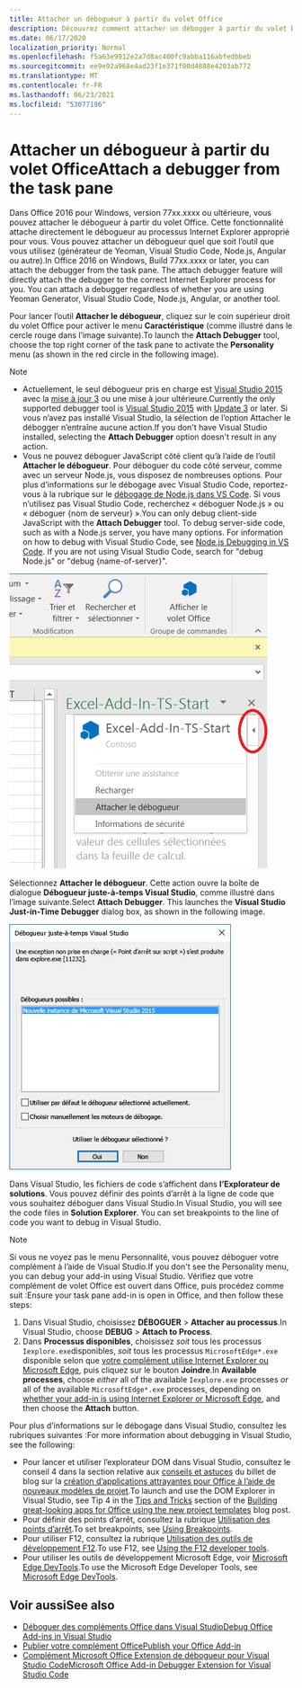 ```yaml
---
title: Attacher un débogueur à partir du volet Office
description: Découvrez comment attacher un débogger à partir du volet Des tâches
ms.date: 06/17/2020
localization_priority: Normal
ms.openlocfilehash: f5a63e9912e2a7d8ac400fc9abba116abfedbbeb
ms.sourcegitcommit: ee9e92a968e4ad23f1e371f00d4888e4203ab772
ms.translationtype: MT
ms.contentlocale: fr-FR
ms.lasthandoff: 06/23/2021
ms.locfileid: "53077196"
---
```

# <a name="attach-a-debugger-from-the-task-pane"></a><span data-ttu-id="b880e-103">Attacher un débogueur à partir du volet Office</span><span class="sxs-lookup"><span data-stu-id="b880e-103">Attach a debugger from the task pane</span></span>

<span data-ttu-id="b880e-p101">Dans Office 2016 pour Windows, version 77xx.xxxx ou ultérieure, vous pouvez attacher le débogueur à partir du volet Office. Cette fonctionnalité attache directement le débogueur au processus Internet Explorer approprié pour vous. Vous pouvez attacher un débogueur quel que soit l’outil que vous utilisez (générateur de Yeoman, Visual Studio Code, Node.js, Angular ou autre).</span><span class="sxs-lookup"><span data-stu-id="b880e-p101">In Office 2016 on Windows, Build 77xx.xxxx or later, you can attach the debugger from the task pane. The attach debugger feature will directly attach the debugger to the correct Internet Explorer process for you. You can attach a debugger regardless of whether you are using Yeoman Generator, Visual Studio Code, Node.js, Angular, or another tool.</span></span>

<span data-ttu-id="b880e-107">Pour lancer l’outil **Attacher le débogueur**, cliquez sur le coin supérieur droit du volet Office pour activer le menu **Caractéristique** (comme illustré dans le cercle rouge dans l’image suivante).</span><span class="sxs-lookup"><span data-stu-id="b880e-107">To launch the **Attach Debugger** tool, choose the top right corner of the task pane to activate the **Personality** menu (as shown in the red circle in the following image).</span></span>

> [!NOTE]
> - <span data-ttu-id="b880e-108">Actuellement, le seul débogueur pris en charge est [Visual Studio 2015](https://www.visualstudio.com/downloads/) avec la [mise à jour 3](/previous-versions/mt752379(v=vs.140)) ou une mise à jour ultérieure.</span><span class="sxs-lookup"><span data-stu-id="b880e-108">Currently the only supported debugger tool is [Visual Studio 2015](https://www.visualstudio.com/downloads/) with [Update 3](/previous-versions/mt752379(v=vs.140)) or later.</span></span> <span data-ttu-id="b880e-109">Si vous n’avez pas installé Visual Studio, la  sélection de l’option Attacher le débogger n’entraîne aucune action.</span><span class="sxs-lookup"><span data-stu-id="b880e-109">If you don't have Visual Studio installed, selecting the **Attach Debugger** option doesn't result in any action.</span></span>
> - <span data-ttu-id="b880e-p103">Vous ne pouvez déboguer JavaScript côté client qu’à l’aide de l’outil **Attacher le débogueur**. Pour déboguer du code côté serveur, comme avec un serveur Node.js, vous disposez de nombreuses options. Pour plus d’informations sur le débogage avec Visual Studio Code, reportez-vous à la rubrique sur le [débogage de Node.js dans VS Code](https://code.visualstudio.com/docs/nodejs/nodejs-debugging). Si vous n’utilisez pas Visual Studio Code, recherchez « déboguer Node.js » ou « déboguer {nom de serveur} ».</span><span class="sxs-lookup"><span data-stu-id="b880e-p103">You can only debug client-side JavaScript with the **Attach Debugger** tool. To debug server-side code, such as with a Node.js server, you have many options. For information on how to debug with Visual Studio Code, see [Node.js Debugging in VS Code](https://code.visualstudio.com/docs/nodejs/nodejs-debugging). If you are not using Visual Studio Code, search for "debug Node.js" or "debug {name-of-server}".</span></span>

![Capture d’écran du menu Attacher le débogger.](../images/attach-debugger.png)

<span data-ttu-id="b880e-p104">Sélectionnez **Attacher le débogueur**. Cette action ouvre la boîte de dialogue **Débogueur juste-à-temps Visual Studio**, comme illustré dans l’image suivante.</span><span class="sxs-lookup"><span data-stu-id="b880e-p104">Select **Attach Debugger**. This launches the **Visual Studio Just-in-Time Debugger** dialog box, as shown in the following image.</span></span> 

![Capture d’Visual Studio boîte de dialogue Débogger JIT.](../images/visual-studio-debugger.png)

<span data-ttu-id="b880e-p105">Dans Visual Studio, les fichiers de code s’affichent dans **l’Explorateur de solutions**.   Vous pouvez définir des points d’arrêt à la ligne de code que vous souhaitez déboguer dans Visual Studio.</span><span class="sxs-lookup"><span data-stu-id="b880e-p105">In Visual Studio, you will see the code files in **Solution Explorer**.   You can set breakpoints to the line of code you want to debug in Visual Studio.</span></span>

> [!NOTE]
> <span data-ttu-id="b880e-120">Si vous ne voyez pas le menu Personnalité, vous pouvez déboguer votre complément à l’aide de Visual Studio.</span><span class="sxs-lookup"><span data-stu-id="b880e-120">If you don't see the Personality menu, you can debug your add-in using Visual Studio.</span></span> <span data-ttu-id="b880e-121">Vérifiez que votre complément de volet Office est ouvert dans Office, puis procédez comme suit :</span><span class="sxs-lookup"><span data-stu-id="b880e-121">Ensure your task pane add-in is open in Office, and then follow these steps:</span></span>
>
> 1. <span data-ttu-id="b880e-122">Dans Visual Studio, choisissez **DÉBOGUER** > **Attacher au processus**.</span><span class="sxs-lookup"><span data-stu-id="b880e-122">In Visual Studio, choose **DEBUG** > **Attach to Process**.</span></span>
> 2. <span data-ttu-id="b880e-123">Dans **Processus disponibles**, choisissez *soit* tous les processus `Iexplore.exe`disponibles, *soit* tous les processus `MicrosoftEdge*.exe` disponible selon que [votre complément utilise Internet Explorer ou Microsoft Edge](../concepts/browsers-used-by-office-web-add-ins.md), puis cliquez sur le bouton **Joindre**.</span><span class="sxs-lookup"><span data-stu-id="b880e-123">In **Available processes**, choose *either* all of the available `Iexplore.exe` processes *or* all of the available `MicrosoftEdge*.exe` processes, depending on [whether your add-in is using Internet Explorer or Microsoft Edge](../concepts/browsers-used-by-office-web-add-ins.md), and then choose the **Attach** button.</span></span>

<span data-ttu-id="b880e-124">Pour plus d’informations sur le débogage dans Visual Studio, consultez les rubriques suivantes :</span><span class="sxs-lookup"><span data-stu-id="b880e-124">For more information about debugging in Visual Studio, see the following:</span></span>

- <span data-ttu-id="b880e-125">Pour lancer et utiliser l’explorateur DOM dans Visual Studio, consultez le conseil 4 dans la section relative aux [conseils et astuces](/archive/blogs/officeapps/building-great-looking-apps-for-office-using-the-new-project-templates#tips_tricks) du billet de blog sur la [création d’applications attrayantes pour Office à l’aide de nouveaux modèles de projet](/archive/blogs/officeapps/building-great-looking-apps-for-office-using-the-new-project-templates).</span><span class="sxs-lookup"><span data-stu-id="b880e-125">To launch and use the DOM Explorer in Visual Studio, see Tip 4 in the [Tips and Tricks](/archive/blogs/officeapps/building-great-looking-apps-for-office-using-the-new-project-templates#tips_tricks) section of the [Building great-looking apps for Office using the new project templates](/archive/blogs/officeapps/building-great-looking-apps-for-office-using-the-new-project-templates) blog post.</span></span>
- <span data-ttu-id="b880e-126">Pour définir des points d’arrêt, consultez la rubrique [Utilisation des points d’arrêt](/visualstudio/debugger/using-breakpoints?view=vs-2015&preserve-view=true).</span><span class="sxs-lookup"><span data-stu-id="b880e-126">To set breakpoints, see [Using Breakpoints](/visualstudio/debugger/using-breakpoints?view=vs-2015&preserve-view=true).</span></span>
- <span data-ttu-id="b880e-127">Pour utiliser F12, consultez la rubrique [Utilisation des outils de développement F12](/previous-versions/windows/internet-explorer/ie-developer/samples/bg182326(v=vs.85)).</span><span class="sxs-lookup"><span data-stu-id="b880e-127">To use F12, see [Using the F12 developer tools](/previous-versions/windows/internet-explorer/ie-developer/samples/bg182326(v=vs.85)).</span></span>
- <span data-ttu-id="b880e-128">Pour utiliser les outils de développement Microsoft Edge, voir [Microsoft Edge DevTools](https://www.microsoft.com/p/microsoft-edge-devtools-preview/9mzbfrmz0mnj?activetab=pivot%3Aoverviewtab).</span><span class="sxs-lookup"><span data-stu-id="b880e-128">To use the Microsoft Edge Developer Tools, see [Microsoft Edge DevTools](https://www.microsoft.com/p/microsoft-edge-devtools-preview/9mzbfrmz0mnj?activetab=pivot%3Aoverviewtab).</span></span>

## <a name="see-also"></a><span data-ttu-id="b880e-129">Voir aussi</span><span class="sxs-lookup"><span data-stu-id="b880e-129">See also</span></span>

- [<span data-ttu-id="b880e-130">Déboguer des compléments Office dans Visual Studio</span><span class="sxs-lookup"><span data-stu-id="b880e-130">Debug Office Add-ins in Visual Studio</span></span>](../develop/debug-office-add-ins-in-visual-studio.md)
- [<span data-ttu-id="b880e-131">Publier votre complément Office</span><span class="sxs-lookup"><span data-stu-id="b880e-131">Publish your Office Add-in</span></span>](../publish/publish.md)
- [<span data-ttu-id="b880e-132">Complément Microsoft Office Extension de débogueur pour Visual Studio Code</span><span class="sxs-lookup"><span data-stu-id="b880e-132">Microsoft Office Add-in Debugger Extension for Visual Studio Code</span></span>](debug-with-vs-extension.md)